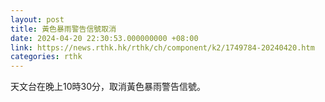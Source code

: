 ```yaml
---
layout: post
title: 黃色暴雨警告信號取消
date: 2024-04-20 22:30:53.000000000 +08:00
link: https://news.rthk.hk/rthk/ch/component/k2/1749784-20240420.htm
categories: rthk
---
```


天文台在晚上10時30分，取消黃色暴雨警告信號。
